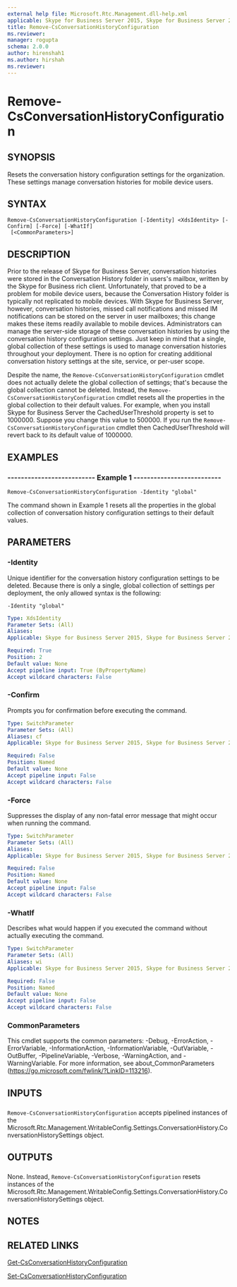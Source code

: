 ```yaml
---
external help file: Microsoft.Rtc.Management.dll-help.xml
applicable: Skype for Business Server 2015, Skype for Business Server 2019
title: Remove-CsConversationHistoryConfiguration
ms.reviewer: 
manager: rogupta
schema: 2.0.0
author: hirenshah1
ms.author: hirshah
ms.reviewer:
---
```


# Remove-CsConversationHistoryConfiguration

## SYNOPSIS
Resets the conversation history configuration settings for the organization.
These settings manage conversation histories for mobile device users.

## SYNTAX

```
Remove-CsConversationHistoryConfiguration [-Identity] <XdsIdentity> [-Confirm] [-Force] [-WhatIf]
 [<CommonParameters>]
```

## DESCRIPTION
Prior to the release of Skype for Business Server, conversation histories were stored in the Conversation History folder in users's mailbox, written by the Skype for Business rich client.
Unfortunately, that proved to be a problem for mobile device users, because the Conversation History folder is typically not replicated to mobile devices.
With Skype for Business Server, however, conversation histories, missed call notifications and missed IM notifications can be stored on the server in user mailboxes; this change makes these items readily available to mobile devices.
Administrators can manage the server-side storage of these conversation histories by using the conversation history configuration settings.
Just keep in mind that a single, global collection of these settings is used to manage conversation histories throughout your deployment.
There is no option for creating additional conversation history settings at the site, service, or per-user scope.

Despite the name, the `Remove-CsConversationHistoryConfiguration` cmdlet does not actually delete the global collection of settings; that's because the global collection cannot be deleted.
Instead, the `Remove-CsConversationHistoryConfiguration` cmdlet resets all the properties in the global collection to their default values.
For example, when you install Skype for Business Server the CachedUserThreshold property is set to 1000000.
Suppose you change this value to 500000.
If you run the `Remove-CsConversationHistoryConfiguration` cmdlet then CachedUserThreshold will revert back to its default value of 1000000.

## EXAMPLES

### -------------------------- Example 1 --------------------------
```
Remove-CsConversationHistoryConfiguration -Identity "global"
```

The command shown in Example 1 resets all the properties in the global collection of conversation history configuration settings to their default values.


## PARAMETERS

### -Identity
Unique identifier for the conversation history configuration settings to be deleted.
Because there is only a single, global collection of settings per deployment, the only allowed syntax is the following:

`-Identity "global"`

```yaml
Type: XdsIdentity
Parameter Sets: (All)
Aliases: 
Applicable: Skype for Business Server 2015, Skype for Business Server 2019

Required: True
Position: 2
Default value: None
Accept pipeline input: True (ByPropertyName)
Accept wildcard characters: False
```

### -Confirm
Prompts you for confirmation before executing the command.

```yaml
Type: SwitchParameter
Parameter Sets: (All)
Aliases: cf
Applicable: Skype for Business Server 2015, Skype for Business Server 2019

Required: False
Position: Named
Default value: None
Accept pipeline input: False
Accept wildcard characters: False
```

### -Force
Suppresses the display of any non-fatal error message that might occur when running the command.

```yaml
Type: SwitchParameter
Parameter Sets: (All)
Aliases: 
Applicable: Skype for Business Server 2015, Skype for Business Server 2019

Required: False
Position: Named
Default value: None
Accept pipeline input: False
Accept wildcard characters: False
```

### -WhatIf
Describes what would happen if you executed the command without actually executing the command.

```yaml
Type: SwitchParameter
Parameter Sets: (All)
Aliases: wi
Applicable: Skype for Business Server 2015, Skype for Business Server 2019

Required: False
Position: Named
Default value: None
Accept pipeline input: False
Accept wildcard characters: False
```

### CommonParameters
This cmdlet supports the common parameters: -Debug, -ErrorAction, -ErrorVariable, -InformationAction, -InformationVariable, -OutVariable, -OutBuffer, -PipelineVariable, -Verbose, -WarningAction, and -WarningVariable. For more information, see about_CommonParameters (https://go.microsoft.com/fwlink/?LinkID=113216).

## INPUTS

###  
`Remove-CsConversationHistoryConfiguration` accepts pipelined instances of the Microsoft.Rtc.Management.WritableConfig.Settings.ConversationHistory.ConversationHistorySettings object.

## OUTPUTS

###  
None.
Instead, `Remove-CsConversationHistoryConfiguration` resets instances of the Microsoft.Rtc.Management.WritableConfig.Settings.ConversationHistory.ConversationHistorySettings object.

## NOTES

## RELATED LINKS

[Get-CsConversationHistoryConfiguration](Get-CsConversationHistoryConfiguration.md)

[Set-CsConversationHistoryConfiguration](Set-CsConversationHistoryConfiguration.md)

